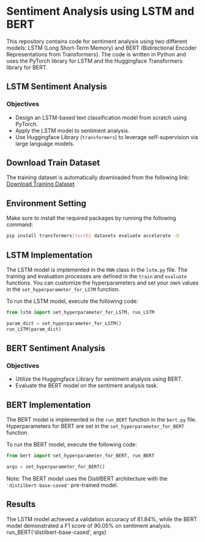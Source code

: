 # Sentiment Analysis using LSTM and BERT

This repository contains code for sentiment analysis using two different models: LSTM (Long Short-Term Memory) and BERT (Bidirectional Encoder Representations from Transformers). The code is written in Python and uses the PyTorch library for LSTM and the Huggingface Transformers library for BERT.

## LSTM Sentiment Analysis

### Objectives
- Design an LSTM-based text classification model from scratch using PyTorch.
- Apply the LSTM model to sentiment analysis.
- Use Huggingface Library (`transformers`) to leverage self-supervision via large language models.

## Download Train Dataset

The training dataset is automatically downloaded from the following link:
[Download Training Dataset](https://raw.githubusercontent.com/dongkwan-kim/small_dataset/master/review_10k.csv)

## Environment Setting

Make sure to install the required packages by running the following command:
```bash
pip install transformers[torch] datasets evaluate accelerate -U
```

## LSTM Implementation

The LSTM model is implemented in the `RNN` class in the `lstm.py` file. The training and evaluation processes are defined in the `train` and `evaluate` functions. You can customize the hyperparameters and set your own values in the `set_hyperparameter_for_LSTM` function.

To run the LSTM model, execute the following code:
```python
from lstm import set_hyperparameter_for_LSTM, run_LSTM

param_dict = set_hyperparameter_for_LSTM()
run_LSTM(param_dict)
```

## BERT Sentiment Analysis

### Objectives
- Utilize the Huggingface Library for sentiment analysis using BERT.
- Evaluate the BERT model on the sentiment analysis task.

## BERT Implementation

The BERT model is implemented in the `run_BERT` function in the `bert.py` file. Hyperparameters for BERT are set in the `set_hyperparameter_for_BERT` function.

To run the BERT model, execute the following code:
```python
from bert import set_hyperparameter_for_BERT, run_BERT

args = set_hyperparameter_for_BERT()

```

Note: The BERT model uses the DistilBERT architecture with the `'distilbert-base-cased'` pre-trained model.

## Results

The LSTM model achieved a validation accuracy of 81.84%, while the BERT model demonstrated a F1 score of 90.05% on sentiment analysis.
run_BERT('distilbert-base-cased', args)

